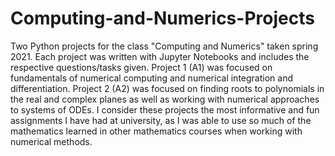 # Computing-and-Numerics-Projects
Two Python projects for the class "Computing and Numerics" taken spring 2021.
Each project was written with Jupyter Notebooks and includes the respective questions/tasks given.
Project 1 (A1) was focused on fundamentals of numerical computing and numerical integration and differentiation.
Project 2 (A2) was focused on finding roots to polynomials in the real and complex planes as well as working with numerical approaches to systems of ODEs.
I consider these projects the most informative and fun assignments I have had at university, as I was able to use so much of the mathematics learned in
other mathematics courses when working with numerical methods.

